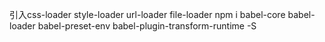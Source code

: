 引入css-loader style-loader url-loader file-loader
npm i babel-core babel-loader babel-preset-env babel-plugin-transform-runtime -S